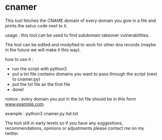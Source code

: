 # cnamer
This tool fetches the CNAME domain of every domain you give in a file and prints the satus code next to it.

usage : this tool can be used to find subdomain takeover vulnerabilities.

The tool can be edited and modyfied to work for other dns records (maybe in the future we will make it this way).

how to use it :
- run the script with python3
- put a txt file contains domains you want to pass through the script (next to cnamer.py)
- put the txt file as the first file
- done!

notice : every domain you put in the txt file should be in this form www.example.com.

example :
python3 cnamer.py list.txt

The tool still in early levels so if you have any suggestions, recommendations, opinions or adjustments please contact me on my twitter.
